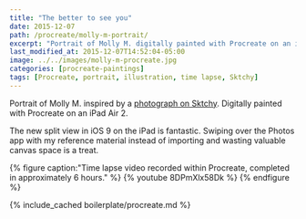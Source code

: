```yaml
---
title: "The better to see you"
date: 2015-12-07
path: /procreate/molly-m-portrait/
excerpt: "Portrait of Molly M. digitally painted with Procreate on an iPad."
last_modified_at: 2015-12-07T14:52:04-05:00
image: ../../images/molly-m-procreate.jpg
categories: [procreate-paintings]
tags: [Procreate, portrait, illustration, time lapse, Sktchy]
---
```


Portrait of Molly M. inspired by a [photograph on Sktchy](https://sktchy.com/hvnEKC). Digitally painted with Procreate on an iPad Air 2.

The new split view in iOS 9 on the iPad is fantastic. Swiping over the Photos app with my reference material instead of importing and wasting valuable canvas space is a treat.

{% figure caption:"Time lapse video recorded within Procreate, completed in approximately 6 hours." %}
{% youtube 8DPmXlx58Dk %}
{% endfigure %}

{% include_cached boilerplate/procreate.md %}
